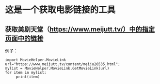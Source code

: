 这是一个获取电影链接的工具
================
获取美剧天堂（https://www.meijutt.tv/）中的指定页面中的链接
-----------
例子：
```
import MovieHelper.MovieLink
url="https://www.meijutt.tv/content/meiju26535.html";
mylist = MovieHelper.MovieLink.GetMovieLink(url)
for item in mylist:
     print(item)
```